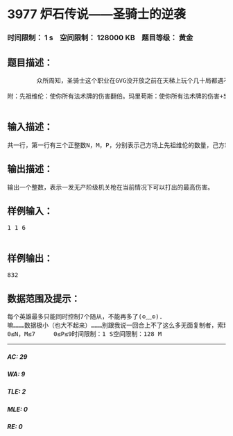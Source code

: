 # 3977 炉石传说——圣骑士的逆袭   
### 时间限制： 1 s&nbsp;&nbsp;&nbsp;&nbsp;空间限制： 128000 KB&nbsp;&nbsp;&nbsp;&nbsp;题目等级： 黄金  
## 题目描述：  

<pre>
        众所周知，圣骑士这个职业在GVG没开放之前在天梯上玩个几十局都遇不到一个。。碰到圣骑士内战都能作为惊奇的事情发帖吧，乌瑟尔表示：你们不要这样鄙视我啊，我也是能打出很高伤害的。暴雪爸爸鄙视的看了他一眼：用什么，熔岩元气弹吗………乌瑟尔猥琐一笑：安度因把他家的先祖维伦借给我了，看我无产阶级机关枪，哒哒哒哒哒哒（根本停不下来）………安度因表示：谁要借给你先祖维伦了，明明是你抢过去的。。既然大家都知道要干什么了，那就开始干活吧。请计算出一发无产阶级机关枪最多可以打出多少伤害。  
  
附：先祖维伦：使你所有法术牌的伤害翻倍。玛里苟斯：使你所有法术牌的伤害+5。无面复制者：变成一个指定随从。无产阶级机关枪：随机对敌方角色造成8点伤害。  

</pre>
  
  
## 输入描述：  

<pre>
共一行，第一行有三个正整数N，M，P，分别表示己方场上先祖维伦的数量，己方场上玛里苟斯的数量和手牌中无面复制者的数量。手牌中固定有一发无产阶级机关枪。
</pre>
  
  
## 输出描述：  

<pre>
输出一个整数，表示一发无产阶级机关枪在当前情况下可以打出的最高伤害。
</pre>
  
  
## 样例输入：  

<pre>
1 1 6  

</pre>
  
  
## 样例输出：  

<pre>
832
</pre>
  
  
## 数据范围及提示：  

<pre>
每个英雄最多只能同时控制7个随从，不能再多了(⊙﹏⊙).  
嘛………数据极小（也大不起来）………别跟我说一回合上不了这么多无面复制者，索瑞森大帝是干什么用的…………  
0≤N，M≤7     0≤P≤9时间限制：1 S空间限制：128 M
</pre>
  
  
***  

##### AC: 29  
##### WA: 9  
##### TLE: 2  
##### MLE: 0  
##### RE: 0  
